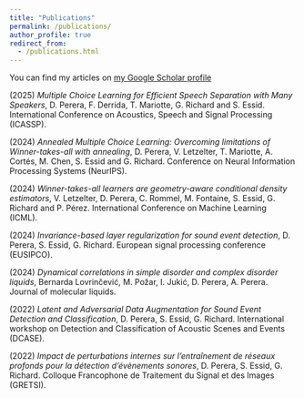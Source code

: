 ```yaml
---
title: "Publications"
permalink: /publications/
author_profile: true
redirect_from: 
  - /publications.html
---
```


You can find my articles on [my Google Scholar profile](https://scholar.google.com/citations?hl=en&user=eyL65OAAAAAJ)

(2025) *Multiple Choice Learning for Efficient Speech Separation with Many Speakers*, D. Perera, F. Derrida, T. Mariotte, G. Richard and S. Essid. International Conference on Acoustics, Speech and Signal Processing (ICASSP).

(2024) *Annealed Multiple Choice Learning: Overcoming limitations of Winner-takes-all with annealing*, D. Perera, V. Letzelter, T. Mariotte, A. Cortés, M. Chen, S. Essid and G. Richard. Conference on Neural Information Processing Systems (NeurIPS).

(2024) *Winner-takes-all learners are geometry-aware conditional density estimators*, V. Letzelter, D. Perera, C. Rommel, M. Fontaine, S. Essid, G. Richard and P. Pérez. International Conference on Machine Learning (ICML).

(2024) *Invariance-based layer regularization for sound event detection*, D. Perera, S. Essid, G. Richard. European signal processing conference (EUSIPCO).

(2024) *Dynamical correlations in simple disorder and complex disorder liquids*, Bernarda Lovrinčević, M. Požar, I. Jukić, D. Perera, A. Perera. Journal of molecular liquids.

(2022) *Latent and Adversarial Data Augmentation for Sound Event Detection and Classification*, D. Perera, S. Essid, G. Richard. International workshop on Detection and Classification of Acoustic Scenes and Events (DCASE).

(2022) *Impact de perturbations internes sur l’entraînement de réseaux profonds pour la détection d’évènements sonores*, D. Perera, S. Essid, G. Richard. Colloque Francophone de Traitement du Signal et des Images (GRETSI).
